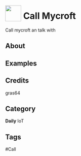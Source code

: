 # <img src="https://raw.githack.com/FortAwesome/Font-Awesome/master/svgs/solid/phone.svg" card_color="#22A7F0" width="50" height="50" style="vertical-align:bottom"/> Call Mycroft
Call mycroft an talk with

## About


## Examples

## Credits
gras64

## Category
**Daily**
IoT

## Tags
#Call

